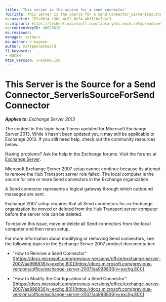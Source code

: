 ```yaml
---
title: 'This server is the source for a send connector'
TOCTitle: This Server is the Source for a Send Connector_ServerIsSourceForSendConnector
ms:assetid: 151c0014-c90c-4c52-8e74-4b3f1bc7aaf1
ms:mtpsurl: https://technet.microsoft.com/library/ms.exch.setupreadiness.serverissourceforsendconnector(v=EXCHG.150)
ms:contentKeyID: 46628815
ms.reviewer: 
manager: serdars
ms.author: v-mapenn
author: mattpennathe3rd
f1.keywords:
- NOCSH
mtps_version: v=EXCHG.150
---
```


# This Server is the Source for a Send Connector\_ServerIsSourceForSendConnector

_**Applies to:** Exchange Server 2013_

The content in this topic hasn't been updated for Microsoft Exchange Server 2013. While it hasn't been updated yet, it may still be applicable to Exchange 2013. If you still need help, check out the community resources below.

Having problems? Ask for help in the Exchange forums. Visit the forums at [Exchange Server](https://go.microsoft.com/fwlink/p/?linkid=60612).

Microsoft Exchange Server 2007 setup cannot continue because its attempt to remove the Hub Transport server role failed. The local computer is the source for one or more Send connectors in the Exchange organization.

A Send connector represents a logical gateway through which outbound messages are sent.

Exchange 2007 setup requires that all Send connectors for an Exchange organization be moved or deleted from the Hub Transport server computer before the server role can be deleted.

To resolve this issue, move or delete all Send connectors from the local computer and then rerun setup.

For more information about modifying or removing Send connectors, see the following topics in the Exchange Server 2007 product documentation:

- "How to Remove a Send Connector" ([https://docs.microsoft.com/previous-versions/office/exchange-server-2007/aa998836(v=exchg.80)](https://docs.microsoft.com/previous-versions/office/exchange-server-2007/aa998836(v=exchg.80))).

- "How to Modify the Configuration of a Send Connector" ([https://docs.microsoft.com/previous-versions/office/exchange-server-2007/aa998836(v=exchg.80)](https://docs.microsoft.com/previous-versions/office/exchange-server-2007/aa998836(v=exchg.80))).
